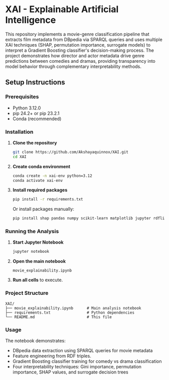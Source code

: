# XAI - Explainable Artificial Intelligence

This repository implements a movie-genre classification pipeline that extracts film metadata from DBpedia via SPARQL queries and uses multiple XAI techniques (SHAP, permutation importance, surrogate models) to interpret a Gradient Boosting classifier's decision-making process. The project demonstrates how director and actor metadata drive genre predictions between comedies and dramas, providing transparency into model behavior through complementary interpretability methods.

## Setup Instructions

### Prerequisites
- Python 3.12.0
- pip 24.2+ or pip 23.2.1
- Conda (recommended)

### Installation

1. **Clone the repository**
   ```bash
   git clone https://github.com/Akshayaquinnox/XAI.git
   cd XAI
   ```

2. **Create conda environment**
   ```bash
   conda create -n xai-env python=3.12
   conda activate xai-env
   ```

3. **Install required packages**
   ```bash
   pip install -r requirements.txt
   ```
   
   Or install packages manually:
   ```bash
   pip install shap pandas numpy scikit-learn matplotlib jupyter rdflib sparqlwrapper
   ```

### Running the Analysis

1. **Start Jupyter Notebook**
   ```bash
   jupyter notebook
   ```

2. **Open the main notebook**
   ```
   movie_explainability.ipynb
   ```

3. **Run all cells** to execute.

### Project Structure

```
XAI/
├── movie_explainability.ipynb      # Main analysis notebook
├── requirements.txt                # Python dependencies
└── README.md                       # This file
```

### Usage

The notebook demonstrates:
- DBpedia data extraction using SPARQL queries for movie metadata
- Feature engineering from RDF triples.
- Gradient Boosting classifier training for comedy vs drama classification
- Four interpretability techniques: Gini importance, permutation importance, SHAP values, and surrogate decision trees

